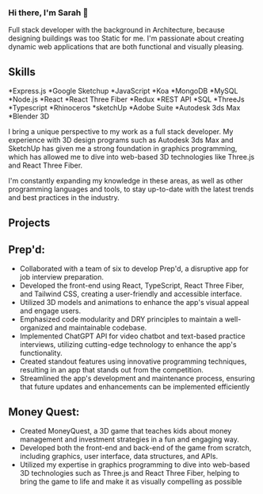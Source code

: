 ### Hi there, I'm Sarah 👋

<!--
**Sarahlash92/Sarahlash92** is a ✨ _special_ ✨ repository because its `README.md` (this file) appears on your GitHub profile.
--> 


Full stack developer with the background in Architecture, because designing buildings was too Static for me. I'm passionate about creating dynamic web applications that are both functional and visually pleasing.

## Skills 

  *Express.js
  *Google Sketchup
  *JavaScript
  *Koa
  *MongoDB
  *MySQL
  *Node.js
  *React
  *React Three Fiber
  *Redux
  *REST API 
  *SQL
  *ThreeJs 
  *Typescript
  *Rhinoceros
  *sketchUp 
  *Adobe Suite
  *Autodesk 3ds Max
  *Blender 3D
  


I bring a unique perspective to my work as a full stack developer. My experience with 3D design programs such as Autodesk 3ds Max and SketchUp has given me a strong foundation in graphics programming, which has allowed me to dive into web-based 3D technologies like Three.js and React Three Fiber.

I'm constantly expanding my knowledge in these areas, as well as other programming languages and tools, to stay up-to-date with the latest trends and best practices in the industry.

## Projects

## Prep'd: 
-	Collaborated with a team of six to develop Prep'd, a disruptive app for job interview preparation.
-	Developed the front-end using React, TypeScript, React Three Fiber, and Tailwind CSS, creating a user-friendly and accessible interface.
-	Utilized 3D models and animations to enhance the app's visual appeal and engage users.
-	Emphasized code modularity and DRY principles to maintain a well-organized and maintainable codebase.
-	Implemented ChatGPT API for video chatbot and text-based practice interviews, utilizing cutting-edge technology to enhance the app's functionality.
-	Created standout features using innovative programming techniques, resulting in an app that stands out from the competition.
-	Streamlined the app's development and maintenance process, ensuring that future updates and enhancements can be implemented efficiently

## Money Quest:

-	Created MoneyQuest, a 3D game that teaches kids about money management and investment strategies in a fun and engaging way.
-	Developed both the front-end and back-end of the game from scratch, including graphics, user interface, data structures, and APIs.
-	Utilized my expertise in graphics programming to dive into web-based 3D technologies such as Three.js and React Three Fiber, helping to bring the game to life and make it as visually compelling as possible

